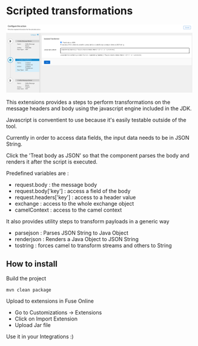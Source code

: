 
# Scripted transformations

![aims at providing](scriptedTransformer.png)


This extensions provides a steps to perform transformations on the message headers and body using the javascript engine included in the JDK.

Javascript is conventient to use because it's easily testable outside of the tool.

Currently in order to access data fields, the input data needs to be in JSON String.

Click the 'Treat body as JSON' so that the component parses the body and renders it after the script is executed.

Predefined variables are :

* request.body : the message body
* request.body['key'] : access a field of the body
* request.headers['key'] : access to a header value
* exchange : access to the whole exchange object
* camelContext : access to the camel context

It also provides utility steps to transform payloads in a generic way
* parsejson : Parses JSON String to Java Object
* renderjson : Renders a Java Object to JSON String
* tostring : forces camel to transform streams and others to String

## How to install

Build the project

```
mvn clean package
```

Upload to extensions in Fuse Online

* Go to Customizations -> Extensions
* Click on Import Extension
* Upload Jar file

Use it in your Integrations :)
